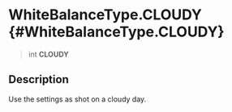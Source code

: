 WhiteBalanceType.CLOUDY {#WhiteBalanceType.CLOUDY}
=======================

> int **CLOUDY**

Description
-----------

Use the settings as shot on a cloudy day.
